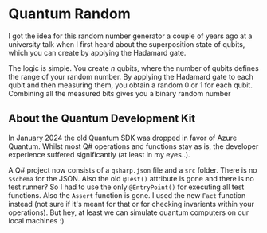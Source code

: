 # Quantum Random
I got the idea for this random number generator a couple of years ago at a university talk when I first heard about the superposition state of qubits, which you can create by applying the Hadamard gate.

The logic is simple. You create *n* qubits, where the number of qubits defines the range of your random number. By applying the Hadamard gate to each qubit and then measuring them, you obtain a random 0 or 1 for each qubit. Combining all the measured bits gives you a binary random number

## About the Quantum Development Kit
In January 2024 the old Quantum SDK was dropped in favor of Azure Quantum. Whilst most Q# operations and functions stay as is, the developer experience suffered significantly (at least in my eyes..).

A Q# project now consists of a `qsharp.json` file and a `src` folder. There is no `$schema` for the JSON. Also the old `@Test()` attribute is gone and there is no test runner? So I had to use the only `@EntryPoint()` for executing all test functions. Also the `Assert` function is gone. I used the new `Fact` function instead (not sure if it's meant for that or for checking invarients within your operations). But hey, at least we can simulate quantum computers on our local machines :)